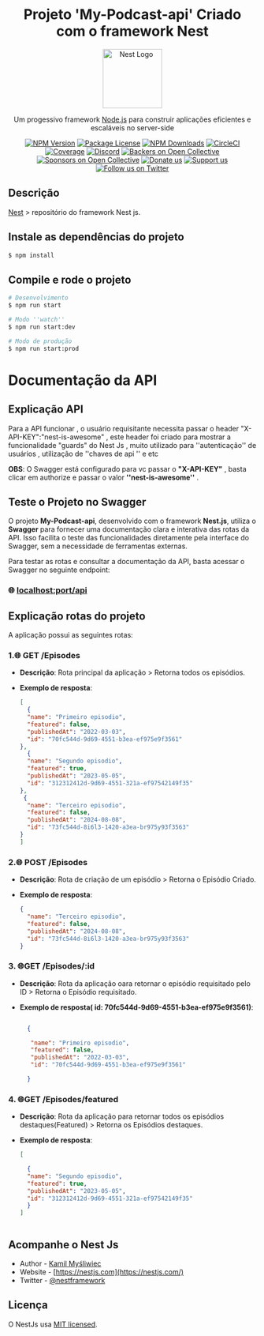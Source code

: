 <h1 align="center"> Projeto 'My-Podcast-api' Criado com o framework Nest</h1>

<p align="center">
  <a href="http://nestjs.com/" target="blank"><img src="https://nestjs.com/img/logo-small.svg" width="120" alt="Nest Logo" /></a>
</p>

[circleci-image]: https://img.shields.io/circleci/build/github/nestjs/nest/master?token=abc123def456
[circleci-url]: https://circleci.com/gh/nestjs/nest

  <p align="center">Um progessivo  framework <a href="http://nodejs.org" target="_blank">Node.js</a> para construir aplicações eficientes e escaláveis no server-side</p>
    <p align="center">
<a href="https://www.npmjs.com/~nestjscore" target="_blank"><img src="https://img.shields.io/npm/v/@nestjs/core.svg" alt="NPM Version" /></a>
<a href="https://www.npmjs.com/~nestjscore" target="_blank"><img src="https://img.shields.io/npm/l/@nestjs/core.svg" alt="Package License" /></a>
<a href="https://www.npmjs.com/~nestjscore" target="_blank"><img src="https://img.shields.io/npm/dm/@nestjs/common.svg" alt="NPM Downloads" /></a>
<a href="https://circleci.com/gh/nestjs/nest" target="_blank"><img src="https://img.shields.io/circleci/build/github/nestjs/nest/master" alt="CircleCI" /></a>
<a href="https://coveralls.io/github/nestjs/nest?branch=master" target="_blank"><img src="https://coveralls.io/repos/github/nestjs/nest/badge.svg?branch=master#9" alt="Coverage" /></a>
<a href="https://discord.gg/G7Qnnhy" target="_blank"><img src="https://img.shields.io/badge/discord-online-brightgreen.svg" alt="Discord"/></a>
<a href="https://opencollective.com/nest#backer" target="_blank"><img src="https://opencollective.com/nest/backers/badge.svg" alt="Backers on Open Collective" /></a>
<a href="https://opencollective.com/nest#sponsor" target="_blank"><img src="https://opencollective.com/nest/sponsors/badge.svg" alt="Sponsors on Open Collective" /></a>
  <a href="https://paypal.me/kamilmysliwiec" target="_blank"><img src="https://img.shields.io/badge/Donate-PayPal-ff3f59.svg" alt="Donate us"/></a>
    <a href="https://opencollective.com/nest#sponsor"  target="_blank"><img src="https://img.shields.io/badge/Support%20us-Open%20Collective-41B883.svg" alt="Support us"></a>
  <a href="https://twitter.com/nestframework" target="_blank"><img src="https://img.shields.io/twitter/follow/nestframework.svg?style=social&label=Follow" alt="Follow us on Twitter"></a>
</p>
  <!--[![Backers on Open Collective](https://opencollective.com/nest/backers/badge.svg)](https://opencollective.com/nest#backer)
  [![Sponsors on Open Collective](https://opencollective.com/nest/sponsors/badge.svg)](https://opencollective.com/nest#sponsor)-->

## Descrição

[Nest](https://github.com/nestjs/nest) > repositório do framework Nest js.

## Instale as dependências do projeto

```bash
$ npm install
```

## Compile e rode o projeto

```bash
# Desenvolvimento
$ npm run start

# Modo ''watch''
$ npm run start:dev

# Modo de produção
$ npm run start:prod
```



# Documentação da API
## Explicação API

Para a API funcionar , o usuário requisitante necessita passar o header "X-API-KEY":"nest-is-awesome" , este header foi criado para mostrar a funcionalidade "guards" do Nest Js , muito utilizado para ''autenticação'' de usuários , utilização de ''chaves de api '' e etc

**OBS**: O Swagger está configurado para vc passar o **"X-API-KEY"** , basta clicar em authorize e passar o valor **''nest-is-awesome''** .

## Teste o Projeto no Swagger

O projeto **My-Podcast-api**, desenvolvido com o framework **Nest.js**, utiliza o **Swagger** para fornecer uma documentação clara e interativa das rotas da API. Isso facilita o teste das funcionalidades diretamente pela interface do Swagger, sem a necessidade de ferramentas externas.

Para testar as rotas e consultar a documentação da API, basta acessar o Swagger no seguinte endpoint:

### 🌐 **[localhost:port/api](http://localhost:port/api)**


## Explicação rotas do projeto

A aplicação possui as seguintes rotas:

### 1.🌐 **GET /Episodes**

- **Descrição**: Rota principal da aplicação > Retorna todos os episódios.

- **Exemplo de resposta**:
  ```json
  [
    {
    "name": "Primeiro episodio",
    "featured": false,
    "publishedAt": "2022-03-03",
    "id": "70fc544d-9d69-4551-b3ea-ef975e9f3561"
  },
    {
    "name": "Segundo episodio",
    "featured": true,
    "publishedAt": "2023-05-05",
    "id": "312312412d-9d69-4551-321a-ef97542149f35"
  },
   {
    "name": "Terceiro episodio",
    "featured": false,
    "publishedAt": "2024-08-08",
    "id": "73fc544d-8i6l3-1420-a3ea-br975y93f3563"
  }
  ]

### 2.🌐 **POST /Episodes**

- **Descrição**: Rota  de criação de um episódio > Retorna o Episódio Criado.

- **Exemplo de resposta**:
  ```json
  {
    "name": "Terceiro episodio",
    "featured": false,
    "publishedAt": "2024-08-08",
    "id": "73fc544d-8i6l3-1420-a3ea-br975y93f3563"
  }

### 3. 🌐**GET /Episodes/:id**

- **Descrição**: Rota da aplicação oara retornar o episódio requisitado pelo ID > Retorna o Episódio requisitado.

- **Exemplo de resposta( id: 70fc544d-9d69-4551-b3ea-ef975e9f3561)**:
  ```json
  
    {

     "name": "Primeiro episodio",
     "featured": false,
     "publishedAt": "2022-03-03",
     "id": "70fc544d-9d69-4551-b3ea-ef975e9f3561"

    }
  

### 4. 🌐**GET /Episodes/featured**

- **Descrição**: Rota da aplicação para retornar todos os episódios destaques(Featured) > Retorna os Episódios destaques.

- **Exemplo de resposta**:
  ```json
  [

    {
    "name": "Segundo episodio",
    "featured": true,
    "publishedAt": "2023-05-05",
    "id": "312312412d-9d69-4551-321a-ef97542149f35"
    }
  ]



## Acompanhe o Nest Js

- Author - [Kamil Myśliwiec](https://twitter.com/kammysliwiec)
- Website - [https://nestjs.com](https://nestjs.com/)
- Twitter - [@nestframework](https://twitter.com/nestframework)

## Licença

O NestJs usa [MIT licensed](https://github.com/nestjs/nest/blob/master/LICENSE).
